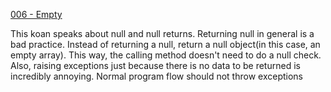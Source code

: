 [006 - Empty](http://thecodelesscode.com/case/6)


This koan speaks about null and null returns.
Returning null in general is a bad practice. Instead of returning a null, return a null object(in this case, an empty array).
This way, the calling method doesn't need to do a null check.
Also, raising exceptions just because there is no data to be returned is incredibly annoying. Normal program flow should not throw exceptions

